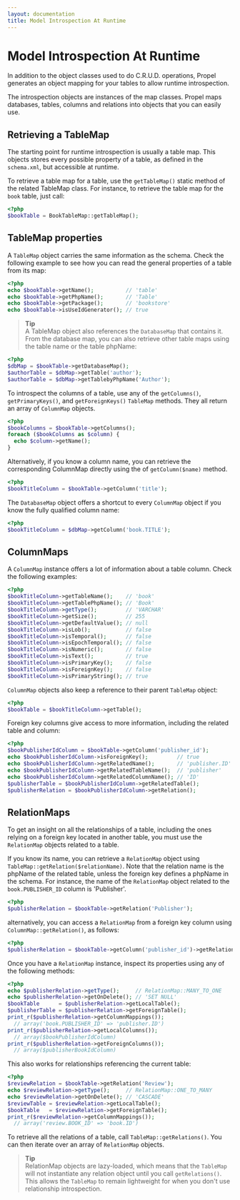 ```yaml
---
layout: documentation
title: Model Introspection At Runtime
---
```


# Model Introspection At Runtime #

In addition to the object classes used to do C.R.U.D. operations, Propel generates an object mapping for your tables to allow runtime introspection.

The introspection objects are instances of the map classes. Propel maps databases, tables, columns and relations into objects that you can easily use.

## Retrieving a TableMap ##

The starting point for runtime introspection is usually a table map. This objects stores every possible property of a table, as defined in the `schema.xml`, but accessible at runtime.

To retrieve a table map for a table, use the `getTableMap()` static method of the related TableMap class. For instance, to retrieve the table map for the `book` table, just call:

```php
<?php
$bookTable = BookTableMap::getTableMap();
```

## TableMap properties ##

A `TableMap` object carries the same information as the schema. Check the following example to see how you can read the general properties of a table from its map:

```php
<?php
echo $bookTable->getName();          // 'table'
echo $bookTable->getPhpName();       // 'Table'
echo $bookTable->getPackage();       // 'bookstore'
echo $bookTable->isUseIdGenerator(); // true
```

>**Tip**<br />A TableMap object also references the `DatabaseMap` that contains it. From the database map, you can also retrieve other table maps using the table name or the table phpName:

```php
<?php
$dbMap = $bookTable->getDatabaseMap();
$authorTable = $dbMap->getTable('author');
$authorTable = $dbMap->getTablebyPhpName('Author');
```

To introspect the columns of a table, use any of the `getColumns()`, `getPrimaryKeys()`, and `getForeignKeys()` `TableMap` methods. They all return an array of `ColumnMap` objects.

```php
<?php
$bookColumns = $bookTable->getColumns();
foreach ($bookColumns as $column) {
  echo $column->getName();
}
```

Alternatively, if you know a column name, you can retrieve the corresponding ColumnMap directly using the of `getColumn($name)` method.

```php
<?php
$bookTitleColumn = $bookTable->getColumn('title');
```

The `DatabaseMap` object offers a shortcut to every `ColumnMap` object if you know the fully qualified column name:
```php
<?php
$bookTitleColumn = $dbMap->getColumn('book.TITLE');
```

## ColumnMaps ##

A `ColumnMap` instance offers a lot of information about a table column. Check the following examples:

```php
<?php
$bookTitleColumn->getTableName();    // 'book'
$bookTitleColumn->getTablePhpName(); // 'Book'
$bookTitleColumn->getType();         // 'VARCHAR'
$bookTitleColumn->getSize();         // 255
$bookTitleColumn->getDefaultValue(); // null
$bookTitleColumn->isLob();           // false
$bookTitleColumn->isTemporal();      // false
$bookTitleColumn->isEpochTemporal(); // false
$bookTitleColumn->isNumeric();       // false
$bookTitleColumn->isText();          // true
$bookTitleColumn->isPrimaryKey();    // false
$bookTitleColumn->isForeignKey();    // false
$bookTitleColumn->isPrimaryString(); // true
```

`ColumnMap` objects also keep a reference to their parent `TableMap` object:

```php
<?php
$bookTable = $bookTitleColumn->getTable();
```

Foreign key columns give access to more information, including the related table and column:

```php
<?php
$bookPublisherIdColumn = $bookTable->getColumn('publisher_id');
echo $bookPublisherIdColumn->isForeignKey();         // true
echo $bookPublisherIdColumn->getRelatedName();       // 'publisher.ID'
echo $bookPublisherIdColumn->getRelatedTableName();  // 'publisher'
echo $bookPublisherIdColumn->getRelatedColumnName(); // 'ID'
$publisherTable = $bookPublisherIdColumn->getRelatedTable();
$publisherRelation = $bookPublisherIdColumn->getRelation();
```

## RelationMaps ##

To get an insight on all the relationships of a table, including the ones relying on a foreign key located in another table, you must use the `RelationMap` objects related to a table.

If you know its name, you can retrieve a `RelationMap` object using `TableMap::getRelation($relationName)`. Note that the relation name is the phpName of the related table, unless the foreign key defines a phpName in the schema. For instance, the name of the `RelationMap` object related to the `book.PUBLISHER_ID` column is 'Publisher'.

```php
<?php
$publisherRelation = $bookTable->getRelation('Publisher');
```

alternatively, you can access a `RelationMap` from a foreign key column using `ColumnMap::getRelation()`, as follows:

```php
<?php
$publisherRelation = $bookTable->getColumn('publisher_id')->getRelation();
```

Once you have a `RelationMap` instance, inspect its properties using any of the following methods:

```php
<?php
echo $publisherRelation->getType();     // RelationMap::MANY_TO_ONE
echo $publisherRelation->getOnDelete(); // 'SET NULL'
$bookTable      = $publisherRelation->getLocalTable();
$publisherTable = $publisherRelation->getForeignTable();
print_r($publisherRelation->getColumnMappings());
  // array('book.PUBLISHER_ID' => 'publisher.ID')
print_r($publisherRelation->getLocalColumns());
  // array($bookPublisherIdColumn)
print_r($publisherRelation->getForeignColumns());
  // array($publisherBookIdColumn)
```

This also works for relationships referencing the current table:

```php
<?php
$reviewRelation = $bookTable->getRelation('Review');
echo $reviewRelation->getType();     // RelationMap::ONE_TO_MANY
echo $reviewRelation->getOnDelete(); // 'CASCADE'
$reviewTable = $reviewRelation->getLocalTable();
$bookTable   = $reviewRelation->getForeignTable();
print_r($reviewRelation->getColumnMappings());
  // array('review.BOOK_ID' => 'book.ID')
```

To retrieve all the relations of a table, call `TableMap::getRelations()`. You can then iterate over an array of `RelationMap` objects.

>**Tip**<br />RelationMap objects are lazy-loaded, which means that the `TableMap` will not instantiate any relation object until you call `getRelations()`. This allows the `TableMap` to remain lightweight for when you don't use relationship introspection.
